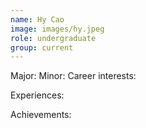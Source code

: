 ```yaml
---
name: Hy Cao
image: images/hy.jpeg
role: undergraduate
group: current
---
```


Major:
Minor: 
Career interests:

Experiences:

Achievements: